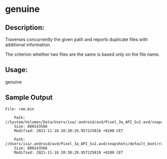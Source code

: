 # genuine

## Description:

Traverses concurrently the given path and reports duplicate files with additional information.

The criterion whether two files are the same is based only on the file name.

## Usage:

genuine

## Sample Output

    File: ram.bin

        Path: //System/Volumes/Data/Users/isa/.android/avd/Pixel_3a_API_Sv2.avd/snapshots/default_boot/ram.bin
        Size: 800143566
        Modified: 2021-11-18 20:30:29.957225818 +0100 CET

        Path: //Users/isa/.android/avd/Pixel_3a_API_Sv2.avd/snapshots/default_boot/ram.bin
        Size: 800143566
        Modified: 2021-11-18 20:30:29.957225818 +0100 CET
